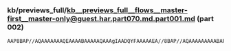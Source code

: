 ### kb/previews_full/kb__previews_full__flows__master-first__master-only@guest.har.part070.md.part001.md (part 002)

```md
AAP8BAP//AQAAAAAAAQEAAAABAAAAAQAAAgIAADQYFAAAAAEA//8BAP//AQAAAAAAAAABAP//AQAAAAAAAAEAAAABAAAA
```

```
